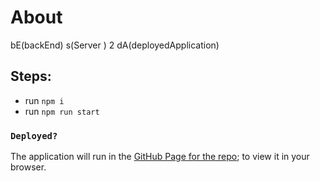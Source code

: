 # About

bE(backEnd) s(Server ) 2 dA(deployedApplication)

## Steps:

- run `npm i`
- run `npm run start`

### `Deployed?`

The application will run in the [GitHub Page for the repo](http://localhost:3000); to view it in your browser.
